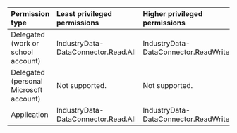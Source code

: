 |Permission type|Least privileged permissions|Higher privileged permissions|
|:---|:---|:---|
|Delegated (work or school account)|IndustryData-DataConnector.Read.All|IndustryData-DataConnector.ReadWrite.All|
|Delegated (personal Microsoft account)|Not supported.|Not supported.|
|Application|IndustryData-DataConnector.Read.All|IndustryData-DataConnector.ReadWrite.All|